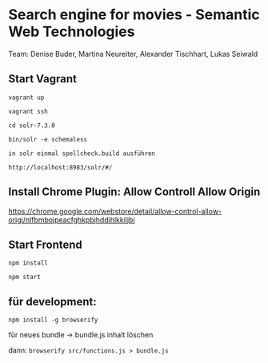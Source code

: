 # Search engine for movies - Semantic Web Technologies

Team: Denise Buder, Martina Neureiter, Alexander Tischhart, Lukas Seiwald

## Start Vagrant

```vagrant up```

```vagrant ssh```

```cd solr-7.3.0```

```bin/solr -e schemaless```

```in solr einmal spellcheck.build ausführen```

```http://localhost:8983/solr/#/ ```

## Install Chrome Plugin: Allow Controll Allow Origin

https://chrome.google.com/webstore/detail/allow-control-allow-origi/nlfbmbojpeacfghkpbjhddihlkkiljbi

## Start Frontend

```npm install```

```npm start```


## für development:
```npm install -g browserify```

für neues bundle ->
bundle.js inhalt löschen

dann: ```browserify src/functions.js > bundle.js```

